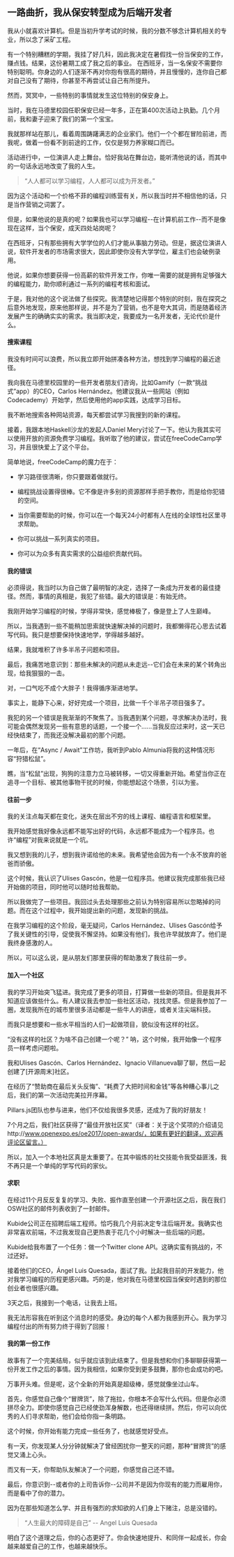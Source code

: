 ## 一路曲折，我从保安转型成为后端开发者 #

我从小就喜欢计算机。但是当初升学考试的时候，我的分数不够念计算机相关的专业，所以念了采矿工程。

有一个特别糟糕的学期，我挂了好几科，因此我决定在暑假找一份当保安的工作，赚点钱。结果，这份暑期工成了我之后的事业。
在西班牙，当一名保安不需要你特别聪明。你身边的人们逐渐不再对你抱有很高的期待，并且慢慢的，连你自己都对自己没有了期待，你甚至不再尝试让自己有所提升。

然而，冥冥中，一些特别的事情就发生这位特别的保安身上。

当时，我在马德里校园任职保安已经一年多，正在第400次活动上执勤。几个月前，我和妻子迎来了我们的第一个宝宝。

我就那样站在那儿，看着周围踌躇满志的企业家们。他们一个个都在冒险前进，而我呢，做着一份看不到前途的工作，仅仅是努力养家糊口而已。

活动进行中，一位演讲人走上舞台。恰好我站在舞台边，能听清他说的话，而其中的一句话永远地改变了我的人生。

> “人人都可以学习编程，人人都可以成为开发者。”

因为这个活动和一个价格不菲的编程训练营有关，所以我当时并不相信他的话，只是当作营销之词罢了。

但是，如果他说的是真的呢？如果我也可以学习编程--在计算机前工作--而不是像现在这样，当个保安，成天四处站岗呢？

在西班牙，只有那些拥有大学学位的人们才能从事脑力劳动。但是，据这位演讲人说，软件开发者的市场需求很大，因此即使你没有大学学位，雇主们也会破例录用。

他说，如果你想要获得一份高薪的软件开发工作，你唯一需要的就是拥有足够强大的编程能力，助你顺利通过一系列的编程考核和面试。

于是，我对他的这个说法做了些探究。我清楚地记得那个特别的时刻，我在探究之后意外地发现，原来他那样说，并不是为了营销，也不是夸大其词，而是随着经济发展产生的确确实实的需求。我当即决定，我要成为一名开发者，无论代价是什么。

#### 搜索课程 ####

我没有时间可以浪费，所以我立即开始拼凑各种方法，想找到学习编程的最近途径。

我向我在马德里校园里的一些开发者朋友们咨询，比如Gamify（一款“挑战式”app）的CEO，Carlos Hernández。他建议我从一些网站（例如Codecademy）开始学，然后使用他的app实践，达成学习目标。

我不断地搜索各种网站资源，每天都尝试学习我搜到的新的课程。

接着，我跟本地Haskell沙龙的发起人Daniel Mery讨论了一下。他认为我其实可以使用开放的资源免费学习编程。我听取了他的建议，尝试在freeCodeCamp学习，并且很快爱上了这个平台。

简单地说，freeCodeCamp的魔力在于：

- 学习路径很清晰，你只要跟着做就行。

- 编程挑战设置得很棒。它不像是许多别的资源那样手把手教你，而是给你犯错的空间。

- 当你需要帮助的时候，你可以在一个每天24小时都有人在线的全球性社区里寻求帮助。

- 你可以挑战一系列真实的项目。

- 你可以为众多有真实需求的公益组织贡献代码。

#### 我的错误 ####

必须得说，我当时以为自己做了最明智的决定，选择了一条成为开发者的最佳捷径。然而，事情的真相是，我犯了些错。最大的错误是：有始无终。

我刚开始学习编程的时候，学得非常快，感觉棒极了，像是登上了人生巅峰。

所以，当我遇到一些不能稍加思索就快速解决掉的问题时，我都懒得花心思去试着写代码。我只是想要保持快速地学，学得越多越好。

结果，我就堆积了许多半吊子问题和项目。

最后，我痛苦地意识到：那些未解决的问题从未走远--它们会在未来的某个转角出现，给我狠狠的一击。

对，一口气吃不成个大胖子！我得循序渐进地学。

事实上，能静下心来，好好完成一个项目，比做一千个半吊子项目强多了。

我犯的另一个错误是我渐渐的不聚焦了。当我遇到某个问题，寻求解决办法时，我可能会偶然发现另一些有意思的话题，一个接一个......当我反应过来时，这一天已经快结束了，而我还没解决最初的那个问题。

一年后，在“Async / Await”工作坊，我听到Pablo Almunia将我的这种情况形容“狩猎松鼠”。

瞧，当“松鼠”出现，狗狗的注意力立马被转移，一切又得重新开始。希望当你正在追寻一个目标、被其他事物干扰的时候，你能想起这个场景，引以为鉴。

#### 往前一步 ####

我的关注点每天都在变化，迷失在层出不穷的线上课程、编程语言和框架里。

我开始感觉我好像永远都不能写出好的代码，永远都不能成为一个程序员。也许“编程”对我来说就是一个坑。

我又想到我的儿子，想到我许诺给他的未来。我希望他会因为有一个永不放弃的爸爸而骄傲。

这个时候，我认识了Ulises Gascón，他是一位程序员。他建议我完成那些我已经开始做的项目，同时他可以随时给我帮助。

所以我做完了一些项目。我回过头去处理那些之前认为特别容易所以忽略掉的问题。而在这个过程中，我开始提出新的问题，发现新的挑战。

在我学习编程的这个阶段，毫无疑问，Carlos Hernández、Ulises Gascón给予了我关键性的引导，促使我不懈坚持。如果没有他们，我也许早就放弃了。他们是我终身感激的人。

所以，可以这么说，是从朋友们那里获得的帮助激发了我往前一步。

#### 加入一个社区 ####

我的学习开始突飞猛进。我完成了更多的项目，打算做一些新的项目。但是我并不知道应该做些什么。有人建议我去参加一些社区活动，找找灵感。但是我参加了一圈，发现我所在的城市里很多活动都是一些牛人的讲座，或者关注尖端科技。

而我只是想要和一些水平相当的人们一起做项目，貌似没有这样的社区。

“没有这样的社区？为啥不自己创建一个呢？” 呐，这个时候，我开始像一个程序员一样考虑问题啦。

我和Ulises Gascón、Carlos Hernández、Ignacio Villanueva聊了聊，然后一起创建了[开源周末]社区。

在经历了“赞助商在最后关头反悔”、“耗费了大把时间和金钱”等各种糟心事儿之后，我们的第一次活动完美拉开序幕。

Pillars.js团队也参与进来，他们不仅给我很多灵感，还成为了我的好朋友！

7个月之后，我们社区获得了“最佳开放社区奖”（译者：关于这个奖项的介绍请见http://www.openexpo.es/oe2017/open-awards/，如果有更好的翻译，欢迎再评论区留言。）


所以，加入一个本地社区真是太重要了。在其中锻炼的社交技能令我受益匪浅，我不再只是一个单纯的学写代码的家伙。

#### 求职 ####

在经过11个月反反复复的学习、失败、振作直至创建一个开源社区之后，我在我们OSW社区的邮件列表收到了一封邮件。

Kubide公司正在招聘后端工程师。恰巧我几个月前决定专注后端开发。我确实也非常喜欢前端，不过我发现自己更热衷于花几个小时解决一些后端的问题。

Kubide给我布置了一个任务：做一个Twitter clone API。这确实蛮有挑战的，不过还好。

接着他们的CEO，Ángel Luis Quesada，面试了我。比起我目前的开发能力，他对我学习编程的历程更感兴趣。巧的是，他对我在马德里校园当保安时遇到的那位创业者也很感兴趣。

3天之后，我接到一个电话，让我去上班。

我无法形容我在听到这个消息时的感受。身边的每个人都为我感到开心。我为学习编程付出的所有努力终于得到了回报！

#### 我的第一份工作 ####

故事有了一个完美结局，似乎就应该到此结束了。但是我想和你们多聊聊获得第一份开发工作之后的事情。因为我相信，如果你受到更多鼓舞，那你也会成功的吧。

万事开头难。但是呢，这个全新的开始真是超级棒，感觉就像坐过山车。

首先，你感觉自己像个“冒牌货”，除了拖拉，你根本不会写什么代码。但是你必须拼尽全力。即使你感觉自己已经使劲浑身解数，也还得继续拼。然后，你可以向优秀的人们寻求帮助，他们会给你指一条明路。

这个时候，你开始有能力完成一些任务了，也就感觉好受点。

有一天，你发现某人分分钟就解决了曾经困扰你一整天的问题，那种“冒牌货”的感觉又涌上心头。

而又有一天，你帮助队友解决了一个问题，你感觉自己还不错。

最后，你意识到--或者你的上司告诉你--公司并不是因为你现有的能力而雇用你，而是看中了你的潜力。

因为在那些知道怎么学、并且有强烈的求知欲的人们身上下赌注，总是没错的。

> “人生最大的障碍是自己” -- Angel Luis Quesada

明白了这个道理之后，你的心态更好了。你会快速地提升、和同伴一起成长，你会越来越爱自己的工作，也越来越快乐。
